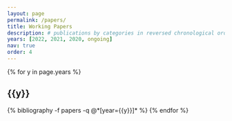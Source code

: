 ```yaml
---
layout: page
permalink: /papers/
title: Working Papers
description: # publications by categories in reversed chronological order. generated by jekyll-scholar.
years: [2022, 2021, 2020, ongoing]
nav: true
order: 4
---
```


<div class="publications">

{% for y in page.years %}
  <h2 class="year">{{y}}</h2>
  {% bibliography -f papers -q @*[year={{y}}]* %}
{% endfor %}

</div>
